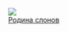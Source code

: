![](/books/sf_fantasy/Андрей%20Калганов/Родина%20слонов.jpg)  
[Родина слонов](/books/sf_fantasy/Андрей%20Калганов/Родина%20слонов)
